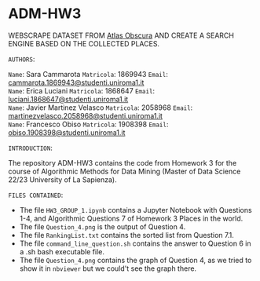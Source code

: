 # ADM-HW3

WEBSCRAPE DATASET FROM  [Atlas Obscura](https://www.atlasobscura.com/) AND CREATE A SEARCH ENGINE BASED ON THE COLLECTED PLACES.

`AUTHORS`:

`Name`: Sara Cammarota `Matricola`: 1869943 `Email`: cammarota.1869943@studenti.uniroma1.it <br>
`Name`: Erica Luciani `Matricola`: 1868647 `Email`: luciani.1868647@studenti.uniroma1.it <br>
`Name`: Javier Martinez Velasco `Matricola`: 2058968 `Email`: martinezvelasco.2058968@studenti.uniroma1.it <br>
`Name`: Francesco Obiso `Matricola`: 1908398 `Email`: obiso.1908398@studenti.uniroma1.it <br>

`INTRODUCTION`:

The repository ADM-HW3 contains the code from Homework 3 for the course of Algorithmic Methods for Data Mining (Master of Data Science 22/23 University of La Sapienza).

`FILES CONTAINED`:

* The file `HW3_GROUP_1.ipynb` contains a Jupyter Notebook with Questions 1-4, and Algorithmic Questions 7 of Homework 3 Places in the world.
* The file `Question_4.png` is the output of Question 4.
* The file `RankingList.txt` contains the sorted list from Question 7.1.
* The file `command_line_question.sh` contains the answer to Question 6 in a .sh bash executable file.
* The file `Question_4.png` contains the graph of Question 4, as we tried to show it in `nbviewer` but we could't see the graph there.
